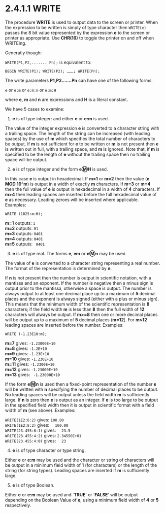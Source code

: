 # 2.4.1.1 WRITE

The procedure **WRITE** is used to output data to the screen or printer. When the expression to be written is simply of type character then `WRITE(e)` passes the 8 bit value represented by the expression **e** to the screen or printer as appropriate. Use **CHR(16)** to toggle the printer on and off when WRITEing.

Generatly though:

`WRITE(P1,P2,....... Pn);` is equivalent to:

`BEGIN WRITE(P1); WRITE(P2); ………; WRITE(Pn);`

The write parameters **P1,P2.......Pn** can have one of the following forms:

`e` or `e:m` or `e:m:n` or `e:m:H`

where **e**, **m** and **n** are expressions and **H** is a literal constant.

We have 5 cases to examine:

1) **e** is of type integer: and either **e** or **e:m** is used.

The value of the integer expression **e** is converted to a character string with a trailing space. The length of the string can be increased (with leading spaces) by the use of **m** which specifies the total number of characters to be output. If **m** is not sufficient for **e** to be written or **m** is not present then **e** is written out in full, with a trailing space, and **m** is ignored. Note that, if **m** is specified to be the length of **e** without the trailing space then no trailing space will be output.

2) **e** is of type integer and the form **e:m:H** is used.

In this case **e** is output in hexadecimal. If **m=1** or **m=2** then the value (**e MOD 16^m**) is output in a width of exactly **m** characters. If **m=3** or **m=4** then the full value of **e** is output in hexadecimal in a width of **4** characters. If **m>4** then leading spaces are inserted before the full hexadecimal value of **e** as necessary. Leading zeroes will be inserted where applicable. Examples:

```
WRITE (1025:m:H);
```

**m=1**	outputs: `1`  
**m=2**	outputs: `01`  
**m=3**	outputs: `0401`  
**m=4**	outputs: `0401`  
**m=5**	outputs: ` 0401`  

3) **e** is of type real. The forms **e**, **em** or **e:m:n** may be used.

The value of **e** is converted to a character string representing a real number. The format of the representation is determined by **n**.

If **n** is not present then the number is output in scientific notation, with a mantissa and an exponent. If the number is negative then a minus sign is output prior to the mantissa, otherwise a space is output. The number is always output to at least one decimal place up to a maximum of **5** decimal places and the exponent is always signed (either with a plus or minus sign). This means that the minimum width of the scientific representation is **8** characters; if the field width **m** is less than **8** then the full width of **12** characters will always be output. If **m>=8** then one or more decimal places will be output up to a maximum of **5** decimal places (**m=12**). For **m>12** leading spaces are inserted before the number. Examples:

```
WRITE (-1.23E10:m);
```

**m=7**	gives: `-1.23000E+10`  
**m=8**	gives: `-1.2E+10`  
**m=9**	gives: `-1.23E+10`  
**m=10**	gives: `-1.230E+10`  
**m=11**	gives: `-1.2300E+10`  
**m=12**	gives: `-1.23000E+10`  
**m=13**	gives: ` -1.23000E+10`  

If the form **e:m:n** is used then a fixed-point representation of the number **e** will be written with **n** specifying the number of decimal places to be output. No leading spaces will be output unless the field width **m** is sufficiently large. If **n** is zero then **e** is output as an integer. If **e** is too large to be output in the specified field width then it is output in scientific format with a field width of **m** (see above). Examples:

`WRITE(1E2:6:2)`	gives: `100.00`  
`WRITE(1E2:8:2)`	gives: `  100.00`  
`WRITE(23.455:6:1)`	gives: `  23.5`  
`WRITE(23.455:4:2)`	gives: `2.34550E+01`  
`WRITE(23.455:4:0)`	gives: `  23`  

4) **e** is of type character or type string.

Either **e** or **e:m** may be used and the character or string of characters will be output in a minimum field width of **1** (for characters) or the length of the string (for string types). Leading spaces are inserted if **m** is sufficiently large.

5) **e** is of type Boolean.

Either **e** or **e:m** may be used and '**TRUE**' or '**FALSE**' will be output depending on the Boolean Value of **e**, using a minimum field width of **4** or **5** respectively.
